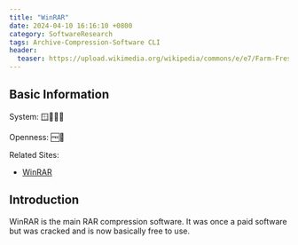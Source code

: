 ```yaml
---
title: "WinRAR"
date: 2024-04-10 16:16:10 +0800
category: SoftwareResearch
tags: Archive-Compression-Software CLI
header:
  teaser: https://upload.wikimedia.org/wikipedia/commons/e/e7/Farm-Fresh_winrar_add.png
---
```


## Basic Information

System: 🪟🍎🐧😈

Openness: 🆓📕

Related Sites:

* [WinRAR](https://www.rarlab.com/)

## Introduction

WinRAR is the main RAR compression software. It was once a paid software but was cracked and is now basically free to use.
